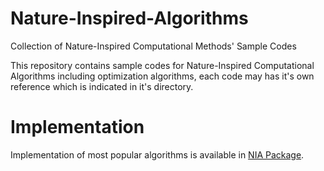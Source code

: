# Nature-Inspired-Algorithms
Collection of Nature-Inspired Computational Methods' Sample Codes

This repository contains sample codes for Nature-Inspired Computational Algorithms including optimization algorithms, each code may has it's own reference which is indicated in it's directory.

# Implementation
Implementation of most popular algorithms is available in [NIA Package](https://github.com/salar-shdk/nia).
